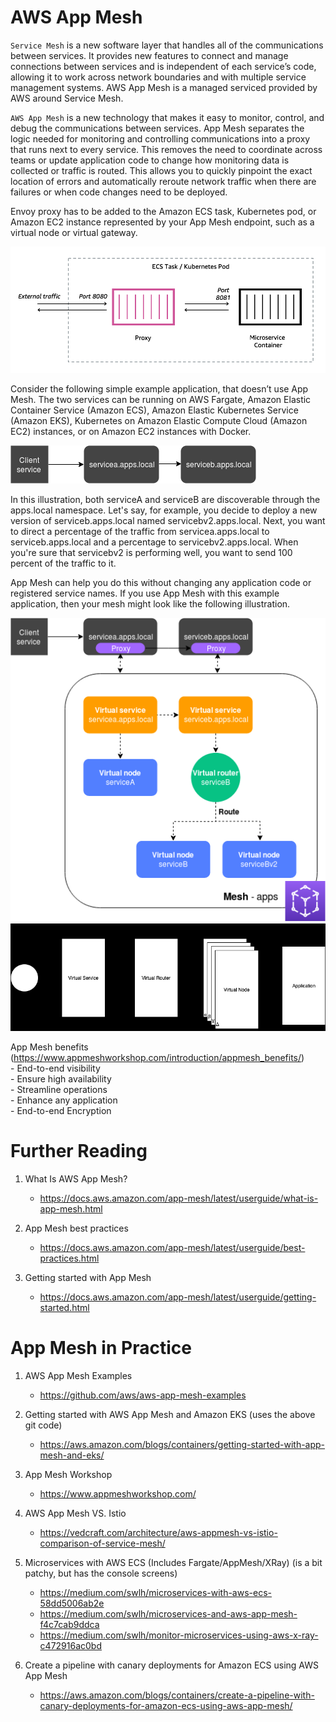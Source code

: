 # AWS App Mesh

 `Service Mesh` is a new software layer that handles all of the communications between services. It provides new features to connect and manage connections between services and is independent of each service’s code, allowing it to work across network boundaries and with multiple service management systems. AWS App Mesh is a managed serviced provided by AWS around Service Mesh.

`AWS App Mesh` is a new technology that makes it easy to monitor, control, and debug the communications between services. App Mesh separates the logic needed for monitoring and controlling communications into a proxy that runs next to every service. This removes the need to coordinate across teams or update application code to change how monitoring data is collected or traffic is routed. This allows you to quickly pinpoint the exact location of errors and automatically reroute network traffic when there are failures or when code changes need to be deployed.

Envoy proxy has to be added to the Amazon ECS task, Kubernetes pod, or Amazon EC2 instance represented by your App Mesh endpoint, such as a virtual node or virtual gateway. 

![](images/envoy-proxy.png)

Consider the following simple example application, that doesn’t use App Mesh. The two services can be running on AWS Fargate, Amazon Elastic Container Service (Amazon ECS), Amazon Elastic Kubernetes Service (Amazon EKS), Kubernetes on Amazon Elastic Compute Cloud (Amazon EC2) instances, or on Amazon EC2 instances with Docker.

![](images/normal-application.png)

In this illustration, both serviceA and serviceB are discoverable through the apps.local namespace. Let's say, for example, you decide to deploy a new version of serviceb.apps.local named servicebv2.apps.local. Next, you want to direct a percentage of the traffic from servicea.apps.local to serviceb.apps.local and a percentage to servicebv2.apps.local. When you're sure that servicebv2 is performing well, you want to send 100 percent of the traffic to it.

App Mesh can help you do this without changing any application code or registered service names. If you use App Mesh with this example application, then your mesh might look like the following illustration.

![](images/appmesh-application.png)
![](images/appmesh-components.png)

App Mesh benefits (https://www.appmeshworkshop.com/introduction/appmesh_benefits/)\
    - End-to-end visibility\
    - Ensure high availability\
    - Streamline operations\
    - Enhance any application\
    - End-to-end Encryption

# Further Reading

1. What Is AWS App Mesh?
    - https://docs.aws.amazon.com/app-mesh/latest/userguide/what-is-app-mesh.html

1. App Mesh best practices
    - https://docs.aws.amazon.com/app-mesh/latest/userguide/best-practices.html

1. Getting started with App Mesh
    - https://docs.aws.amazon.com/app-mesh/latest/userguide/getting-started.html

# App Mesh in Practice

1. AWS App Mesh Examples
    - https://github.com/aws/aws-app-mesh-examples

1. Getting started with AWS App Mesh and Amazon EKS (uses the above git code)
    - https://aws.amazon.com/blogs/containers/getting-started-with-app-mesh-and-eks/

1. App Mesh Workshop
    - https://www.appmeshworkshop.com/

1. AWS App Mesh VS. Istio
    - https://vedcraft.com/architecture/aws-appmesh-vs-istio-comparison-of-service-mesh/

1. Microservices with AWS ECS (Includes Fargate/AppMesh/XRay) (is a bit patchy, but has the console screens)
    - https://medium.com/swlh/microservices-with-aws-ecs-58dd5006ab2e
    - https://medium.com/swlh/microservices-and-aws-app-mesh-f4c7cab9ddca
    - https://medium.com/swlh/monitor-microservices-using-aws-x-ray-c472916ac0bd

1. Create a pipeline with canary deployments for Amazon ECS using AWS App Mesh
    - https://aws.amazon.com/blogs/containers/create-a-pipeline-with-canary-deployments-for-amazon-ecs-using-aws-app-mesh/